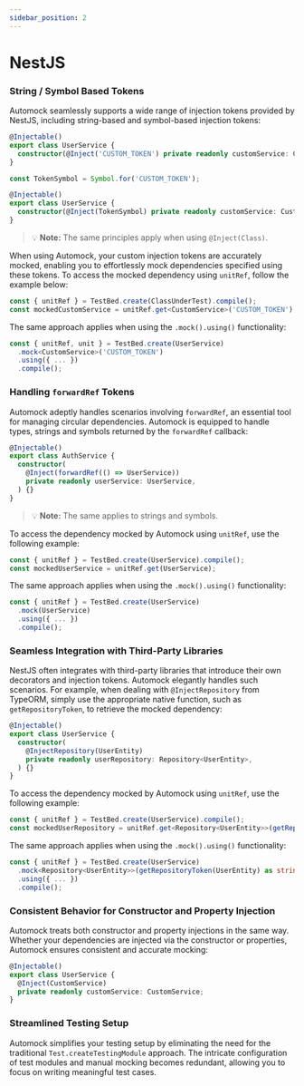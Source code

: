 ```yaml
---
sidebar_position: 2
---
```


# NestJS

### String / Symbol Based Tokens

Automock seamlessly supports a wide range of injection tokens provided by NestJS, including string-based and
symbol-based injection tokens:

```typescript
@Injectable()
export class UserService {
  constructor(@Inject('CUSTOM_TOKEN') private readonly customService: CustomService) {}
}
```
```typescript
const TokenSymbol = Symbol.for('CUSTOM_TOKEN');

@Injectable()
export class UserService {
  constructor(@Inject(TokenSymbol) private readonly customService: CustomService) {}
}
```

> :bulb: **Note:** The same principles apply when using `@Inject(Class)`.

When using Automock, your custom injection tokens are accurately mocked, enabling you to effortlessly mock dependencies
specified using these tokens. To access the mocked dependency using `unitRef`, follow the example below:

```typescript
const { unitRef } = TestBed.create(ClassUnderTest).compile();
const mockedCustomService = unitRef.get<CustomService>('CUSTOM_TOKEN');
```

The same approach applies when using the `.mock().using()` functionality:

```typescript
const { unitRef, unit } = TestBed.create(UserService)
  .mock<CustomService>('CUSTOM_TOKEN')
  .using({ ... })
  .compile();
```

### Handling `forwardRef` Tokens

Automock adeptly handles scenarios involving `forwardRef`, an essential tool for managing circular dependencies.
Automock is equipped to handle types, strings and symbols returned by the `forwardRef` callback:

```typescript
@Injectable()
export class AuthService {
  constructor(
    @Inject(forwardRef(() => UserService))
    private readonly userService: UserService,
  ) {}
}
```

> :bulb: **Note:** The same applies to strings and symbols.

To access the dependency mocked by Automock using `unitRef`, use the following example:

```typescript
const { unitRef } = TestBed.create(UserService).compile();
const mockedUserService = unitRef.get(UserService);
```

The same approach applies when using the `.mock().using()` functionality:

```typescript
const { unitRef } = TestBed.create(UserService)
  .mock(UserService)
  .using({ ... })
  .compile();
```

### Seamless Integration with Third-Party Libraries

NestJS often integrates with third-party libraries that introduce their own decorators and injection tokens. Automock
elegantly handles such scenarios. For example, when dealing with `@InjectRepository` from TypeORM, simply use the
appropriate native function, such as `getRepositoryToken`, to retrieve the mocked dependency:

```typescript
@Injectable()
export class UserService {
  constructor(
    @InjectRepository(UserEntity)
    private readonly userRepository: Repository<UserEntity>,
  ) {}
}
```

To access the dependency mocked by Automock using `unitRef`, use the following example:

```typescript
const { unitRef } = TestBed.create(UserService).compile();
const mockedUserRepository = unitRef.get<Repository<UserEntity>>(getRepositoryToken(UserEntity) as string);
```

The same approach applies when using the `.mock().using()` functionality:

```typescript
const { unitRef } = TestBed.create(UserService)
  .mock<Repository<UserEntity>>(getRepositoryToken(UserEntity) as string)
  .using({ ... })
  .compile();
```

### Consistent Behavior for Constructor and Property Injection

Automock treats both constructor and property injections in the same way. Whether your dependencies are injected via the
constructor or properties, Automock ensures consistent and accurate mocking:

```typescript
@Injectable()
export class UserService {
  @Inject(CustomService)
  private readonly customService: CustomService;
}
```

### Streamlined Testing Setup

Automock simplifies your testing setup by eliminating the need for the traditional `Test.createTestingModule` approach.
The intricate configuration of test modules and manual mocking becomes redundant, allowing you to focus on writing
meaningful test cases.